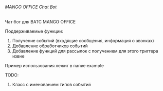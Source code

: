###### MANGO OFFICE Chat Bot

Чат бот для ВАТС MANGO OFFICE

Поддерживаемые функции:
1. Получение событий (входящие сообщения, информация о звонках)
2. Добавление обработчиков событий
3. Добавление функций для рассылок с получением для этого триггера извне

Пример использования лежит в папке example

TODO:
1. Класс с именованием типов событий
